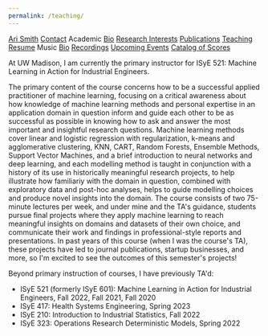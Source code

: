 ```yaml
---
permalink: /teaching/
---
```


<div class="sidenav">
  <a href="../">Ari Smith</a>
  <a href="../contact">Contact</a>
  <atitle>Academic</atitle>
  <a href="../academic-bio"><asub>Bio</asub></a>
  <a href="../research-interests"><asub>Research Interests</asub></a>
  <a href="../publications"><asub>Publications</asub></a>
  <a href="../teaching"><asub>Teaching</asub></a>
  <a href="../Ari Smith Resume as of 2022-02-11.pdf" download><asub>Resume</asub></a>
  <atitle>Music</atitle>
  <a href="../music-bio"><asub>Bio</asub></a>
  <a href="../recordings"><asub>Recordings</asub></a>
  <a href="../upcoming"><asub>Upcoming Events</asub></a>
  <a href="../catalog-of-works"><asub>Catalog of Scores</asub></a>
</div>

At UW Madison, I am currently the primary instructor for ISyE 521: Machine Learning in Action for Industrial Engineers.

The primary content of the course concerns how to be a successful applied practitioner of machine learning, focusing on a critical awareness about how knowledge of machine learning methods and personal expertise in an application domain in question inform and guide each other to be as successful as possible in knowing how to ask and answer the most important and insightful research questions. Machine learning methods cover linear and logistic regression with regularization, k-means and agglomerative clustering, KNN, CART, Random Forests, Ensemble Methods, Support Vector Machines, and a brief introduction to neural networks and deep learning, and each modelling method is taught in conjunction with a history of its use in historically meaningful research projects, to help illustrate how familiariy with the domain in question, combined with exploratory data and post-hoc analyses, helps to guide modelling choices and produce novel insights into the domain. The course consists of two 75-minute lectures per week, and under mine and the TA's guidance, students pursue final projects where they apply machine learning to reach meaningful insights on domains and datasets of their own choice, and communicate their work and findings in professional-style reports and presentations. In past years of this course (when I was the course's TA), these projects have led to journal publications, startup businesses, and more, so I'm excited to see the outcomes of this semester's projects!

Beyond primary instruction of courses, I have previously TA'd:

- ISyE 521 (formerly ISyE 601): Machine Learning in Action for Industrial Engineers, Fall 2022, Fall 2021, Fall 2020
- ISyE 417: Health Systems Engineering, Spring 2023
- ISyE 210: Introduction to Industrial Statistics, Fall 2022
- ISyE 323: Operations Research Deterministic Models, Spring 2022
